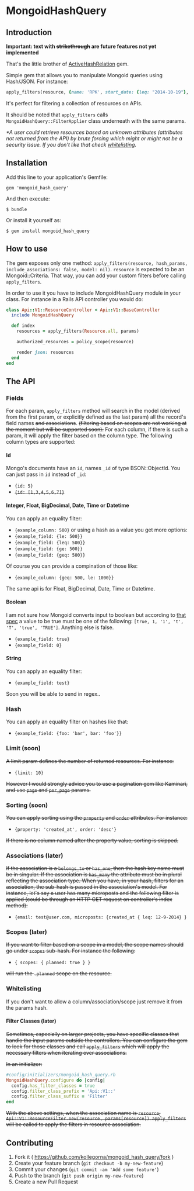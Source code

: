 # MongoidHashQuery

## Introduction
__Important: text with ~~strikethrough~~ are future features not yet implemented__

That's the little brother of [ActiveHashRelation](https://github.com/kollegorna/active_hash_relation) gem.

Simple gem that allows you to manipulate Mongoid queries using Hash/JSON. For instance:
```ruby
apply_filters(resource, {name: 'RPK', start_date: {leq: "2014-10-19"}, act_status: "ongoing"})
```
It's perfect for filtering a collection of resources on APIs.

It should be noted that `apply_filters` calls `MongoidHashQuery::FilterApplier` class
underneath with the same params.

_\*A user could retrieve resources based
on unknown attributes (attributes not returned from the API) by brute forcing
which might or might not be a security issue. If you don't like that check
[whitelisting](https://github.com/kollegorna/mongoid_hash_query#whitelisting)._

## Installation

Add this line to your application's Gemfile:

    gem 'mongoid_hash_query'

And then execute:

    $ bundle

Or install it yourself as:

    $ gem install mongoid_hash_query
    
## How to use
The gem exposes only one method: `apply_filters(resource, hash_params, include_associations: false, model: nil)`. `resource` is expected to be an Mongoid::Criteria.
That way, you can add your custom filters before calling `apply_filters`.

In order to use it you have to include MongoidHashQuery module in your class. For instance in a Rails API controller you would do:

```ruby
class Api::V1::ResourceController < Api::V1::BaseController
  include MongoidHashQuery

  def index
    resources = apply_filters(Resource.all, params)

    authorized_resources = policy_scope(resource)

    render json: resources
  end
end
```

## The API
### Fields
For each param, `apply_filters` method will search in the model (derived from the first param, or explicitly defined as the last param) all the record's field names ~~and associations~~. ~~(filtering based on scopes are not working at the moment but will be supported soon).~~ For each column, if there is such a param, it will apply the filter based on the column type. The following column types are supported:

#### Id
Mongo's documents have an `id`, names `_id` of type BSON::ObjectId. You can just pass in `id` instead of `_id`:
* `{id: 5}`
* ~~`{id: [1,3,4,5,6,7]}`~~

#### Integer, Float, BigDecimal, Date, Time or Datetime
You can apply an equality filter:
* `{example_column: 500}`
or using a hash as a value you get more options:
* `{example_field: {le: 500}}`
* `{example_field: {leq: 500}}`
* `{example_field: {ge: 500}}`
* `{example_field: {geq: 500}}`

Of course you can provide a compination of those like:
* `{example_column: {geq: 500, le: 1000}}`

The same api is for Float, BigDecimal, Date, Time or Datetime.

#### Boolean
I am not sure how Mongoid converts input to boolean but according to [that spec](https://github.com/mongoid/mongoid/blob/master/spec/mongoid/extensions/boolean_spec.rb) a value to be true must be one of the following: `[true, 1, '1', 't', 'T', 'true', 'TRUE']`. Anything else is false. 
* `{example_field: true}`
* `{example_field: 0}`

#### String
You can apply an equality filter:
* `{example_field: test}`

Soon you will be able to send in regex..

### Hash
You can apply an equality filter on hashes like that:
* `{example_field: {foo: 'bar', bar: 'foo'}}`


### Limit (soon)
~~A limit param defines the number of returned resources. For instance:~~
* `{limit: 10}`

~~However I would strongly advice you to use a pagination gem like Kaminari, and use `page` and `per_page` params.~~


### Sorting (soon)
~~You can apply sorting using the `property` and `order` attributes. For instance:~~
* `{property: 'created_at', order: 'desc'}`

~~If there is no column named after the property value, sorting is skipped.~~


### Associations (later)
~~If the association is a `belongs_to` or `has_one`, then the hash key name must be in singular. If the association is `has_many` the attribute must be in plural reflecting the association type. When you have, in your hash, filters for an association, the sub-hash is passed in the association's model. For instance, let's say a user has many microposts and the following filter is applied (could be through an HTTP GET request on controller's index method):~~
* `{email: test@user.com, microposts: {created_at { leq: 12-9-2014} }`


### Scopes (later)
~~If you want to filter based on a scope in a model, the scope names should go under `scopes` sub-hash. For instance the following:~~
* `{ scopes: { planned: true } }`

~~will run the `.planned` scope on the resource.~~


### Whitelisting
If you don't want to allow a column/association/scope just remove it from the params hash.

#### Filter Classes (later)
~~Sometimes, especially on larger projects, you have specific classes that handle
the input params outside the controllers. You can configure the gem to look for
those classes and call `apply_filters` which will apply the necessary filters when
iterating over associations.~~

~~In an initializer:~~
```ruby
#config/initializers/mongoid_hash_query.rb
MongoidHashQuery.configure do |config|
  config.has_filter_classes = true
  config.filter_class_prefix = 'Api::V1::'
  config.filter_class_suffix = 'Filter'
end
```
~~With the above settings, when the association name is `resource`,
`Api::V1::ResourceFilter.new(resource, params[resource]).apply_filters` will be
called to apply the filters in resource association.~~



## Contributing

1. Fork it ( https://github.com/kollegorna/mongoid_hash_query/fork )
2. Create your feature branch (`git checkout -b my-new-feature`)
3. Commit your changes (`git commit -am 'Add some feature'`)
4. Push to the branch (`git push origin my-new-feature`)
5. Create a new Pull Request
